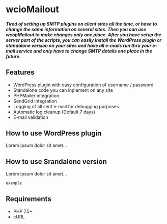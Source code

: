 # wcioMailout
##### Tired of setting up SMTP plugins on client sites all the time, or have to change the same information on several sites. Then you can use wcopMailout to make changes only one place. After you have setup the server part of the scripts, you can easily install the WordPress plugin or standalone version on your sites and have all e-mails run thru your e-mail service and only have to change SMTP details one place in the future.

## Features

- WordPress plugin with easy configuration of username / password
- Standalone code you can inplement on any site
- PHPMailer integration
- SendGrid integration
- Logging of all sent e-mail for debugging purposes
- Automatic log cleanup (Default 7 days)
- E-mail validation

## How to use WordPress plugin
Lorem ipsum dolor sit amet...

## How to use Srandalone version
Lorem ipsum dolor sit amet...

```sh
example
```

## Requirements
- PHP 7.5+
- cURL
